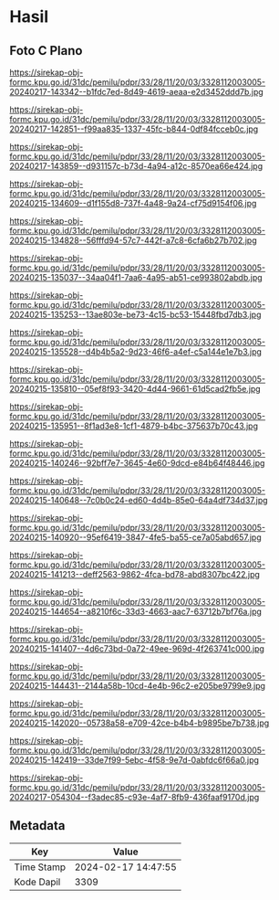 # Hasil

## Foto C Plano

https://sirekap-obj-formc.kpu.go.id/31dc/pemilu/pdpr/33/28/11/20/03/3328112003005-20240217-143342--b1fdc7ed-8d49-4619-aeaa-e2d3452ddd7b.jpg

https://sirekap-obj-formc.kpu.go.id/31dc/pemilu/pdpr/33/28/11/20/03/3328112003005-20240217-142851--f99aa835-1337-45fc-b844-0df84fcceb0c.jpg

https://sirekap-obj-formc.kpu.go.id/31dc/pemilu/pdpr/33/28/11/20/03/3328112003005-20240217-143859--d931157c-b73d-4a94-a12c-8570ea66e424.jpg

https://sirekap-obj-formc.kpu.go.id/31dc/pemilu/pdpr/33/28/11/20/03/3328112003005-20240215-134609--d1f155d8-737f-4a48-9a24-cf75d9154f06.jpg

https://sirekap-obj-formc.kpu.go.id/31dc/pemilu/pdpr/33/28/11/20/03/3328112003005-20240215-134828--56fffd94-57c7-442f-a7c8-6cfa6b27b702.jpg

https://sirekap-obj-formc.kpu.go.id/31dc/pemilu/pdpr/33/28/11/20/03/3328112003005-20240215-135037--34aa04f1-7aa6-4a95-ab51-ce993802abdb.jpg

https://sirekap-obj-formc.kpu.go.id/31dc/pemilu/pdpr/33/28/11/20/03/3328112003005-20240215-135253--13ae803e-be73-4c15-bc53-15448fbd7db3.jpg

https://sirekap-obj-formc.kpu.go.id/31dc/pemilu/pdpr/33/28/11/20/03/3328112003005-20240215-135528--d4b4b5a2-9d23-46f6-a4ef-c5a144e1e7b3.jpg

https://sirekap-obj-formc.kpu.go.id/31dc/pemilu/pdpr/33/28/11/20/03/3328112003005-20240215-135810--05ef8f93-3420-4d44-9661-61d5cad2fb5e.jpg

https://sirekap-obj-formc.kpu.go.id/31dc/pemilu/pdpr/33/28/11/20/03/3328112003005-20240215-135951--8f1ad3e8-1cf1-4879-b4bc-375637b70c43.jpg

https://sirekap-obj-formc.kpu.go.id/31dc/pemilu/pdpr/33/28/11/20/03/3328112003005-20240215-140246--92bff7e7-3645-4e60-9dcd-e84b64f48446.jpg

https://sirekap-obj-formc.kpu.go.id/31dc/pemilu/pdpr/33/28/11/20/03/3328112003005-20240215-140648--7c0b0c24-ed60-4d4b-85e0-64a4df734d37.jpg

https://sirekap-obj-formc.kpu.go.id/31dc/pemilu/pdpr/33/28/11/20/03/3328112003005-20240215-140920--95ef6419-3847-4fe5-ba55-ce7a05abd657.jpg

https://sirekap-obj-formc.kpu.go.id/31dc/pemilu/pdpr/33/28/11/20/03/3328112003005-20240215-141213--deff2563-9862-4fca-bd78-abd8307bc422.jpg

https://sirekap-obj-formc.kpu.go.id/31dc/pemilu/pdpr/33/28/11/20/03/3328112003005-20240215-144654--a8210f6c-33d3-4663-aac7-63712b7bf76a.jpg

https://sirekap-obj-formc.kpu.go.id/31dc/pemilu/pdpr/33/28/11/20/03/3328112003005-20240215-141407--4d6c73bd-0a72-49ee-969d-4f263741c000.jpg

https://sirekap-obj-formc.kpu.go.id/31dc/pemilu/pdpr/33/28/11/20/03/3328112003005-20240215-144431--2144a58b-10cd-4e4b-96c2-e205be9799e9.jpg

https://sirekap-obj-formc.kpu.go.id/31dc/pemilu/pdpr/33/28/11/20/03/3328112003005-20240215-142020--05738a58-e709-42ce-b4b4-b9895be7b738.jpg

https://sirekap-obj-formc.kpu.go.id/31dc/pemilu/pdpr/33/28/11/20/03/3328112003005-20240215-142419--33de7f99-5ebc-4f58-9e7d-0abfdc6f66a0.jpg

https://sirekap-obj-formc.kpu.go.id/31dc/pemilu/pdpr/33/28/11/20/03/3328112003005-20240217-054304--f3adec85-c93e-4af7-8fb9-436faaf9170d.jpg


## Metadata

| Key        | Value               |
| ---------- | ------------------- |
| Time Stamp | 2024-02-17 14:47:55 |
| Kode Dapil | 3309                |



